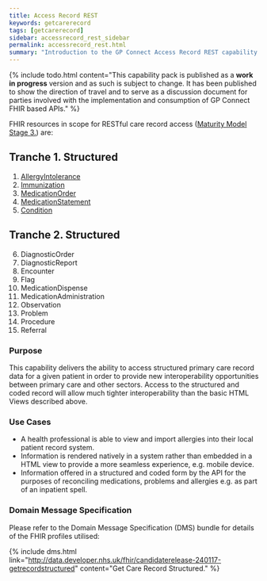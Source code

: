 ```yaml
---
title: Access Record REST
keywords: getcarerecord
tags: [getcarerecord]
sidebar: accessrecord_rest_sidebar
permalink: accessrecord_rest.html
summary: "Introduction to the GP Connect Access Record REST capability."
---
```


{% include todo.html content="This capability pack is published as a **work in progress** version and as such is subject to change. It has been published to show the direction of travel and to serve as a discussion document for parties involved with the implementation and consumption of GP Connect FHIR based APIs." %}

FHIR resources in scope for RESTful care record access ([Maturity Model Stage 3.](designprinciples_maturity_model.html#stage-3-q4-2016-into-q1-2017)) are:

## Tranche 1. Structured ##

1. [AllergyIntolerance](accessrecord_rest_structured_data_allergyintolerance.html)
2. [Immunization](accessrecord_rest_structured_data_immunization.html)
3. [MedicationOrder](accessrecord_rest_structured_data_medicationorder.html)
4. [MedicationStatement](accessrecord_rest_structured_data_medicationstatement.html)
5. [Condition](accessrecord_rest_structured_data_condition.html)

## Tranche 2. Structured ##

6. DiagnosticOrder
7. DiagnosticReport
8. Encounter
9. Flag
10. MedicationDispense
11. MedicationAdministration
12. Observation
13. Problem
14. Procedure
15. Referral

### Purpose ###

This capability delivers the ability to access structured primary care record data for a given patient in order to provide new interoperability opportunities between primary care and other sectors. Access to the structured and coded record will allow much tighter interoperability than the basic HTML Views described above.

### Use Cases ###

- A health professional is able to view and import allergies into their local patient record system.
- Information is rendered natively in a system rather than embedded in a HTML view to provide a more seamless experience, e.g. mobile device.
- Information offered in a structured and coded form by the API for the purposes of reconciling medications, problems and allergies e.g. as part of an inpatient spell.

### Domain Message Specification ###

Please refer to the Domain Message Specification (DMS) bundle for details of the FHIR profiles utilised:

{% include dms.html link="http://data.developer.nhs.uk/fhir/candidaterelease-240117-getrecordstructured" content="Get Care Record Structured." %}
